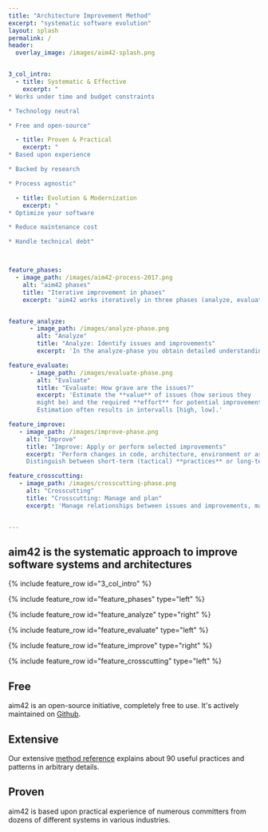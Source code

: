 ```yaml
---
title: "Architecture Improvement Method"
excerpt: "systematic software evolution"
layout: splash
permalink: /
header:
  overlay_image: /images/aim42-splash.png


3_col_intro:
  - title: Systematic & Effective
    excerpt: "
* Works under time and budget constraints

* Technology neutral

* Free and open-source"

  - title: Proven & Practical
    excerpt: "
* Based upon experience

* Backed by research

* Process agnostic"

  - title: Evolution & Modernization
    excerpt: "
* Optimize your software

* Reduce maintenance cost

* Handle technical debt"



feature_phases:
  - image_path: /images/aim42-process-2017.png
    alt: "aim42 phases"
    title: "Iterative improvement in phases"
    excerpt: 'aim42 works iteratively in three phases (analyze, evaluate, improve) supported by crosscutting activities. For each phase, aim42 proposes a number of proven and established practices and patterns. aim42 is **free and open-source**, completely **vendor-agnostic** and does not require any specific tool. '


feature_analyze:
      - image_path: /images/analyze-phase.png
        alt: "Analyze"
        title: "Analyze: Identify issues and improvements"
        excerpt: 'In the analyze-phase you obtain detailed understanding of the system and systematically identify issues, risks within the system and its environment. Additionally, you develop ideas for improvements.'

feature_evaluate:
      - image_path: /images/evaluate-phase.png
        alt: "Evaluate"
        title: "Evaluate: How grave are the issues?"
        excerpt: 'Estimate the **value** of issues (how serious they
        might be) and the required **effort** for potential improvements.
        Estimation often results in intervalls [high, low].'

feature_improve:
   - image_path: /images/improve-phase.png
     alt: "Improve"
     title: "Improve: Apply or perform selected improvements"
     excerpt: 'Perform changes in code, architecture, environment or associated processes.
     Distinguish between short-term (tactical) **practices** or long-term (strategic) **approaches**. aim42 collects dozens of proven practices and examples of such improvements.'

feature_crosscutting:
   - image_path: /images/crosscutting-phase.png
     alt: "Crosscutting"
     title: "Crosscutting: Manage and plan"
     excerpt: 'Manage relationships between issues and improvements, maintain issue list and improvement backlog.'


---
```


## aim42 is the systematic approach to improve software systems and architectures


{% include feature_row id="3_col_intro"  %}

{% include feature_row id="feature_phases" type="left" %}

{% include feature_row id="feature_analyze" type="right" %}

{% include feature_row id="feature_evaluate" type="left" %}

{% include feature_row id="feature_improve" type="right" %}

{% include feature_row id="feature_crosscutting" type="left" %}


## Free

aim42 is an open-source initiative, completely free to use. It's
actively maintained on [Github](https://github.com/aim42/aim42).

## Extensive

Our extensive [method reference](https://aim42.github.io) explains about 90 useful
practices and patterns in arbitrary details.


## Proven
aim42 is based upon practical experience of numerous committers
from dozens of different systems in various industries. 
